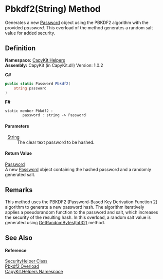 # Pbkdf2(String) Method


Generates a new <a href="T_CapyKit_Password.md">Password</a> object using the PBKDF2 algorithm with the provided *password*. This overload of the method generates a random salt value for added security.



## Definition
**Namespace:** <a href="N_CapyKit_Helpers.md">CapyKit.Helpers</a>  
**Assembly:** CapyKit (in CapyKit.dll) Version: 1.0.2

**C#**
``` C#
public static Password Pbkdf2(
	string password
)
```
**F#**
``` F#
static member Pbkdf2 : 
        password : string -> Password 
```



#### Parameters
<dl><dt>  <a href="https://learn.microsoft.com/dotnet/api/system.string" target="_blank" rel="noopener noreferrer">String</a></dt><dd>The clear text password to be hashed.</dd></dl>

#### Return Value
<a href="T_CapyKit_Password.md">Password</a>  
A new <a href="T_CapyKit_Password.md">Password</a> object containing the hashed password and a randomly generated salt.

## Remarks
This method uses the PBKDF2 (Password-Based Key Derivation Function 2) algorithm to generate a new password hash. The algorithm iteratively applies a pseudorandom function to the password and salt, which increases the security of the resulting hash. In this overload, a random salt value is generated using <a href="M_CapyKit_Helpers_SecurityHelper_GetRandomBytes.md">GetRandomBytes(Int32)</a> method.

## See Also


#### Reference
<a href="T_CapyKit_Helpers_SecurityHelper.md">SecurityHelper Class</a>  
<a href="Overload_CapyKit_Helpers_SecurityHelper_Pbkdf2.md">Pbkdf2 Overload</a>  
<a href="N_CapyKit_Helpers.md">CapyKit.Helpers Namespace</a>  
